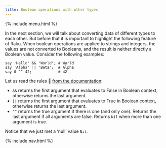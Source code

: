 ```yaml
---
title: Boolean operations with other types
---
```


{% include menu.html %}

In the next section, we will talk about converting data of different types to each other. But before that it is important to highlight the following feature of Raku. When boolean operations are applied to strings and integers, the values are not converted to Booleans, and the result is neither directly a Boolean value. Consider the following examples:

    say 'Hello' && 'World'; # World
    say 'Alpha' || 'Beta';  # Alpha
    say 0 ^^ 42;            # 42

Let us read the rules 📖 [from the documentation](https://docs.raku.org/language/operators#Tight_AND_precedence):

* `&&` returns the first argument that evaluates to False in Boolean context, otherwise returns the last argument.
* `||` returns the first argument that evaluates to True in Boolean context, otherwise returns the last argument.
* `^^` returns the true argument if there is one (and only one). Returns the last argument if all arguments are false. Returns `Nil` when more than one argument is true.

Notice that we just met a ‘null’ value `Nil`.

{% include nav.html %}

